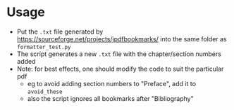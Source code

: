 # Usage
- Put the `.txt` file generated by https://sourceforge.net/projects/jpdfbookmarks/ into the same folder as `formatter_test.py`
- The script generates a new `.txt` file with the chapter/section numbers added
- Note: for best effects, one should modify the code to suit the particular pdf
  - eg to avoid adding section numbers to "Preface", add it to `avoid_these`
  - also the script ignores all bookmarks after "Bibliography"
